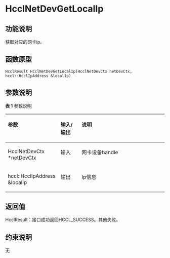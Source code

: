 # HcclNetDevGetLocalIp<a name="ZH-CN_TOPIC_0000002031186505"></a>

## 功能说明<a name="zh-cn_topic_0000001956618401_section1751mcpsimp"></a>

获取对应的网卡ip。

## 函数原型<a name="zh-cn_topic_0000001956618401_section1748mcpsimp"></a>

```
HcclResult HcclNetDevGetLocalIp(HcclNetDevCtx netDevCtx, hccl::HcclIpAddress &localIp)
```

## 参数说明<a name="zh-cn_topic_0000001956618401_section1754mcpsimp"></a>

**表 1**  参数说明

<a name="zh-cn_topic_0000001956618401_table1756mcpsimp"></a>
<table><thead align="left"><tr id="zh-cn_topic_0000001956618401_row1763mcpsimp"><th class="cellrowborder" valign="top" width="28.71%" id="mcps1.2.4.1.1"><p id="zh-cn_topic_0000001956618401_p1765mcpsimp"><a name="zh-cn_topic_0000001956618401_p1765mcpsimp"></a><a name="zh-cn_topic_0000001956618401_p1765mcpsimp"></a>参数</p>
</th>
<th class="cellrowborder" valign="top" width="13.86%" id="mcps1.2.4.1.2"><p id="zh-cn_topic_0000001956618401_p1767mcpsimp"><a name="zh-cn_topic_0000001956618401_p1767mcpsimp"></a><a name="zh-cn_topic_0000001956618401_p1767mcpsimp"></a>输入/输出</p>
</th>
<th class="cellrowborder" valign="top" width="57.43000000000001%" id="mcps1.2.4.1.3"><p id="zh-cn_topic_0000001956618401_p1769mcpsimp"><a name="zh-cn_topic_0000001956618401_p1769mcpsimp"></a><a name="zh-cn_topic_0000001956618401_p1769mcpsimp"></a>说明</p>
</th>
</tr>
</thead>
<tbody><tr id="zh-cn_topic_0000001956618401_row1771mcpsimp"><td class="cellrowborder" valign="top" width="28.71%" headers="mcps1.2.4.1.1 "><p id="zh-cn_topic_0000001956618401_p1773mcpsimp"><a name="zh-cn_topic_0000001956618401_p1773mcpsimp"></a><a name="zh-cn_topic_0000001956618401_p1773mcpsimp"></a>HcclNetDevCtx *netDevCtx</p>
</td>
<td class="cellrowborder" valign="top" width="13.86%" headers="mcps1.2.4.1.2 "><p id="zh-cn_topic_0000001956618401_p1775mcpsimp"><a name="zh-cn_topic_0000001956618401_p1775mcpsimp"></a><a name="zh-cn_topic_0000001956618401_p1775mcpsimp"></a>输入</p>
</td>
<td class="cellrowborder" valign="top" width="57.43000000000001%" headers="mcps1.2.4.1.3 "><p id="zh-cn_topic_0000001956618401_p1777mcpsimp"><a name="zh-cn_topic_0000001956618401_p1777mcpsimp"></a><a name="zh-cn_topic_0000001956618401_p1777mcpsimp"></a>网卡设备handle</p>
</td>
</tr>
<tr id="zh-cn_topic_0000001956618401_row1778mcpsimp"><td class="cellrowborder" valign="top" width="28.71%" headers="mcps1.2.4.1.1 "><p id="zh-cn_topic_0000001956618401_p1780mcpsimp"><a name="zh-cn_topic_0000001956618401_p1780mcpsimp"></a><a name="zh-cn_topic_0000001956618401_p1780mcpsimp"></a>hccl::HcclIpAddress &amp;localIp</p>
</td>
<td class="cellrowborder" valign="top" width="13.86%" headers="mcps1.2.4.1.2 "><p id="zh-cn_topic_0000001956618401_p1782mcpsimp"><a name="zh-cn_topic_0000001956618401_p1782mcpsimp"></a><a name="zh-cn_topic_0000001956618401_p1782mcpsimp"></a>输出</p>
</td>
<td class="cellrowborder" valign="top" width="57.43000000000001%" headers="mcps1.2.4.1.3 "><p id="zh-cn_topic_0000001956618401_p1784mcpsimp"><a name="zh-cn_topic_0000001956618401_p1784mcpsimp"></a><a name="zh-cn_topic_0000001956618401_p1784mcpsimp"></a>Ip信息</p>
</td>
</tr>
</tbody>
</table>

## 返回值<a name="zh-cn_topic_0000001956618401_section1785mcpsimp"></a>

HcclResult：接口成功返回HCCL\_SUCCESS。其他失败。

## 约束说明<a name="zh-cn_topic_0000001956618401_section1788mcpsimp"></a>

无

